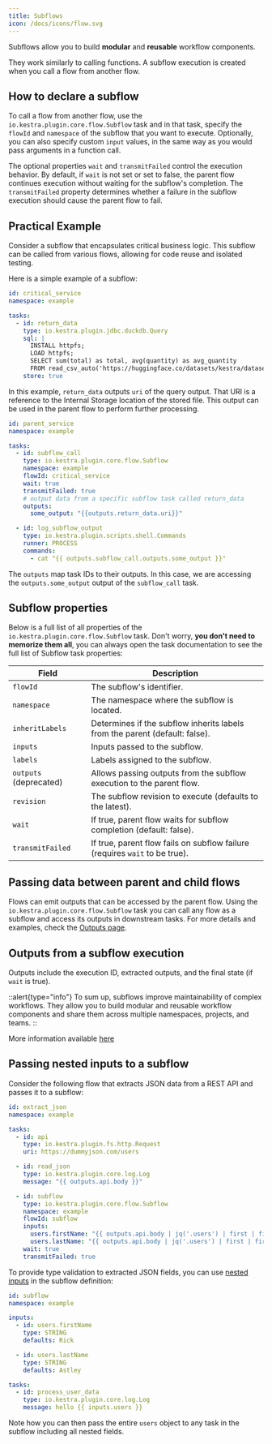 ```yaml
---
title: Subflows
icon: /docs/icons/flow.svg
---
```


Subflows allow you to build **modular** and **reusable** workflow components. 

They work similarly to calling functions. A subflow execution is created when you call a flow from another flow.

## How to declare a subflow

To call a flow from another flow, use the `io.kestra.plugin.core.flow.Subflow` task and in that task, specify the `flowId` and `namespace` of the subflow that you want to execute. Optionally, you can also specify custom `input` values, in the same way as you would pass arguments in a function call.

The optional properties `wait` and `transmitFailed` control the execution behavior. By default, if `wait` is not set or set to false, the parent flow continues execution without waiting for the subflow's completion. The `transmitFailed` property determines whether a failure in the subflow execution should cause the parent flow to fail.

## Practical Example

Consider a subflow that encapsulates critical business logic. This subflow can be called from various flows, allowing for code reuse and isolated testing.

Here is a simple example of a subflow:

```yaml
id: critical_service
namespace: example

tasks:
  - id: return_data
    type: io.kestra.plugin.jdbc.duckdb.Query
    sql: |
      INSTALL httpfs;
      LOAD httpfs;
      SELECT sum(total) as total, avg(quantity) as avg_quantity
      FROM read_csv_auto('https://huggingface.co/datasets/kestra/datasets/raw/main/csv/orders.csv', header=True);
    store: true
```

In this example, `return_data` outputs `uri` of the query output. That URI is a reference to the Internal Storage location of the stored file. This output can be used in the parent flow to perform further processing.

```yaml
id: parent_service
namespace: example

tasks:
  - id: subflow_call
    type: io.kestra.plugin.core.flow.Subflow
    namespace: example
    flowId: critical_service
    wait: true
    transmitFailed: true
    # output data from a specific subflow task called return_data
    outputs:
      some_output: "{{outputs.return_data.uri}}"

  - id: log_subflow_output
    type: io.kestra.plugin.scripts.shell.Commands
    runner: PROCESS
    commands:
      - cat "{{ outputs.subflow_call.outputs.some_output }}"
```

The `outputs` map task IDs to their outputs. In this case, we are accessing the `outputs.some_output` output of the `subflow_call` task.

## Subflow properties

Below is a full list of all properties of the `io.kestra.plugin.core.flow.Subflow` task. Don't worry, **you don't need to memorize them all**, you can always open the task documentation to see the full list of Subflow task properties:

| Field                  | Description                                                                 |
|------------------------|-----------------------------------------------------------------------------|
| `flowId`               | The subflow's identifier.                                                   |
| `namespace`            | The namespace where the subflow is located.                                 |
| `inheritLabels`        | Determines if the subflow inherits labels from the parent (default: false). |
| `inputs`               | Inputs passed to the subflow.                                               |
| `labels`               | Labels assigned to the subflow.                                             |
| `outputs` (deprecated) | Allows passing outputs from the subflow execution to the parent flow.       |
| `revision`             | The subflow revision to execute (defaults to the latest).                   |
| `wait`                 | If true, parent flow waits for subflow completion (default: false).         |
| `transmitFailed`       | If true, parent flow fails on subflow failure (requires `wait` to be true). |


## Passing data between parent and child flows

Flows can emit outputs that can be accessed by the parent flow. Using the `io.kestra.plugin.core.flow.Subflow` task you can call any flow as a subflow and access its outputs in downstream tasks. For more details and examples, check the [Outputs page](./07.outputs.md#pass-data-between-flows-using-flow-outputs).


## Outputs from a subflow execution

Outputs include the execution ID, extracted outputs, and the final state (if `wait` is true).

::alert{type="info"}
To sum up, subflows improve maintainability of complex workflows. They allow you to build modular and reusable workflow components and share them across multiple namespaces, projects, and teams.
::

More information available [here](/docs/migration-guide/subflow-outputs)

## Passing nested inputs to a subflow

Consider the following flow that extracts JSON data from a REST API and passes it to a subflow:

```yaml
id: extract_json
namespace: example

tasks:
  - id: api
    type: io.kestra.plugin.fs.http.Request
    uri: https://dummyjson.com/users

  - id: read_json
    type: io.kestra.plugin.core.log.Log
    message: "{{ outputs.api.body }}"

  - id: subflow
    type: io.kestra.plugin.core.flow.Subflow
    namespace: example
    flowId: subflow
    inputs:
      users.firstName: "{{ outputs.api.body | jq('.users') | first | first | jq('.firstName') | first }}"
      users.lastName: "{{ outputs.api.body | jq('.users') | first | first | jq('.lastName') | first }}"
    wait: true
    transmitFailed: true
```

To provide type validation to extracted JSON fields, you can use [nested inputs](06.inputs.md#nested-inputs) in the subflow definition:

```yaml
id: subflow
namespace: example

inputs:
  - id: users.firstName
    type: STRING
    defaults: Rick

  - id: users.lastName
    type: STRING
    defaults: Astley

tasks:
  - id: process_user_data
    type: io.kestra.plugin.core.log.Log
    message: hello {{ inputs.users }}
```

Note how you can then pass the entire `users` object to any task in the subflow including all nested fields.